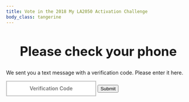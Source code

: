 ```yaml
---
title: Vote in the 2018 My LA2050 Activation Challenge
body_class: tangerine
---
```


<div class="introduction" markdown="1">

<h2 style="max-width: none; text-align: center; font-size: 2.5em;">Please check your phone</h2>

We sent you a text message with a verification code. Please enter it here.

<form action="/vote/sms-sent/" method="get">
<input type="hidden" name="learn" />
<input type="hidden" name="create" />
<input type="hidden" name="play" />
<input type="hidden" name="connect" />
<input type="hidden" name="live" />
<input type="hidden" name="telephone" />

<p style="font-size: 1em">
  <label>
    <input type="text" placeholder="Verification Code" name="verification_code" />
    <button type="submit">Submit</button>
  </label>
</p>
</form>

<style>
.promotion {
	display: none;
}
form input[type="text"] {
  font-family: inherit;
  font-size: inherit;
  line-height: inherit;
  font-weight: 600;
  padding: 0.75em;
  border-radius: 0;
  max-width: none;
  box-sizing: border-box;
  text-align: center;
  border: 0.1875em solid rgb(237, 59, 136); /* @strawberry */
  border-color: rgba(0, 0, 0, 0.25);

  /* Remove Safari’s default styles for search fields */
  -webkit-appearance: none;
}
</style>

</div>



<script>

  // http://stackoverflow.com/questions/901115/how-can-i-get-query-string-values-in-javascript#answer-901144
  function getParameterByName(name, url) {
    if (!url) url = window.location.href;
    name = name.replace(/[\[\]]/g, "\\$&");
    let regex = new RegExp("[?&]" + name + "(=([^&#]*)|&|#|$)"),
    results = regex.exec(url);
    if (!results) return null;
    if (!results[2]) return '';
    return decodeURIComponent(results[2].replace(/\+/g, " "));
  }


  var form = document.querySelector('form');

  var fieldNames = ['learn', 'create', 'play', 'connect', 'live'];
  var nextValue;
  for (var index = 0; index < fieldNames.length; index++) {
    nextValue = getParameterByName(fieldNames[index]);
    if (nextValue) {
      form.querySelector('input[name="' + fieldNames[index] + '"]').value = nextValue;
    }
  }

  form.querySelector('input[name="telephone"]').value = getParameterByName('telephone');

</script>

<script src="https://cdn.auth0.com/js/auth0/9.3.1/auth0.min.js"></script>
<script type="text/javascript">
</script>

<script>
  function submitVerificationCode(form){
    console.log('submitVerificationCode');

    var telephone = document.querySelector('input[name="telephone"]').value;
    var verificationCode = document.querySelector('input[name="verification_code"]').value;

    var fieldNames = ['learn', 'create', 'play', 'connect', 'live'];
    var votesData = [];
    var nextField;
    for (var index = 0; index < fieldNames.length; index++) {
      nextField = form.querySelector('input[name="' + fieldNames[index] + '"]');
      if (nextField) {
        votesData.push(fieldNames[index] + '=' + encodeURIComponent(nextField.value));
      } else {
        console.log('skipped: ' + fieldNames[index]);
      }
    }

    if ((votesData).length < 1) {
      console.error('No items were voted for');
      return;
    }

    votesData.push('telephone=' + encodeURIComponent(telephone));

    console.dir(votesData);

    var redirectUri = window.location.origin + '/vote/authenticated/?' + votesData.join('&');
    console.log('redirectUri: ' + redirectUri);

    console.log("telephone: " + telephone.replace(/\-/g, '').replace(/\s/g, ''))
    console.log("verificationCode: " + verificationCode)

    var webAuth = new auth0.WebAuth({
      domain:      'activation-la2050.auth0.com',
      clientID:    'INfJpr4dnNk2EN143utsZYz4Zeq9c7cd',
      // responseMode: 'form_post',
      responseType: 'token',
      redirectUri: redirectUri
    });
    webAuth.passwordlessLogin({
        connection: 'sms',
        phoneNumber: telephone.replace(/\-/g, '').replace(/\s/g, ''),
        verificationCode: verificationCode
      }, function (err,res) {
        if (err) {
          // Handle error
        } else {
          // form.action = form.action + '?' + votesData.join('&');
          // form.submit();
          // document.querySelector('.introduction').style.display = 'block';
          // document.querySelector('form').style.display = 'none';
        }

        console.log('err');
        console.log(err)
        console.dir(err)

        console.log('res');
        console.log(res)
        console.dir(res)

        // Hide the input and show a "Check your email for your login link!" screen
        //$('.enter-email').hide();
        //$('.check-email').show();

      }
    );
  }

  document.querySelector('form').addEventListener('submit', function(e) {
    e.preventDefault();
    submitVerificationCode(e.target);

  })
</script>


